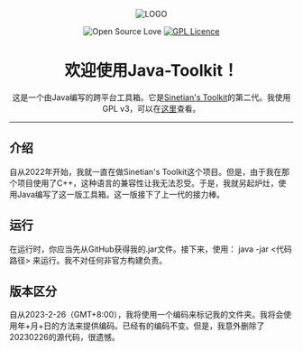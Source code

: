 <div align="center">

![LOGO](https://img.kookapp.cn/assets/2023-01/I00Dam9PiG07903x.png)

![Open Source Love](https://badges.frapsoft.com/os/v3/open-source.svg?v=103)
[![GPL Licence](https://badges.frapsoft.com/os/gpl/gpl.png?v=103)](https://opensource.org/licenses/GPL-3.0/)
# 欢迎使用Java-Toolkit！

这是一个由Java编写的跨平台工具箱。它是[Sinetian's Toolkit](https://github.com/SInetian/Toolkit)的第二代。我使用GPL v3，可以在[这里](https://github.com/Sinetian/Java-Toolkit/blob/main/LICENSE)查看。

---

</div>

## 介绍

自从2022年开始，我就一直在做Sinetian's Toolkit这个项目。但是，由于我在那个项目使用了C++，这种语言的兼容性让我无法忍受。于是，我就另起炉灶，使用Java编写了这一版工具箱。这一版接下了上一代的接力棒。

## 运行

在运行时，你应当先从GitHub获得我的.jar文件。接下来，使用：
java -jar <代码路径>
来运行。我不对任何非官方构建负责。

## 版本区分

自从2023-2-26（GMT+8:00），我将使用一个编码来标记我的文件夹。我将会使用年+月+日的方法来提供编码。已经有的编码不变。但是，我意外删除了20230226的源代码，很遗憾。